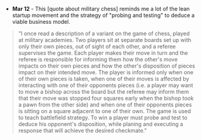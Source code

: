 - **Mar 12** - This [quote about military chess] reminds me a lot of the lean startup movement and the strategy of "probing and testing" to deduce a viable business model.

> "I once read a description of a variant on the game of chess, played at military academies. Two players sit at separate boards set up with only their own pieces, out of sight of each other, and a referee supervises the game. Each player makes their move in turn and the referee is responsible for informing them how the other's move impacts on their own pieces and how the other's disposition of pieces impact on their intended move. The player is informed only when one of their own pieces is taken, when one of their moves is affected by interacting with one of their opponents pieces (i.e. a player may want to move a bishop across the board but the referee may inform them that their move was stopped four squares early when the bishop took a pawn from the other side) and when one of their opponents pieces is sitting on a square adjacent to one of their own. The game is used to teach battlefield strategy. To win a player must probe and test to deduce his opponent's disposition, while planing and executing a response that will achieve the desired checkmate."
